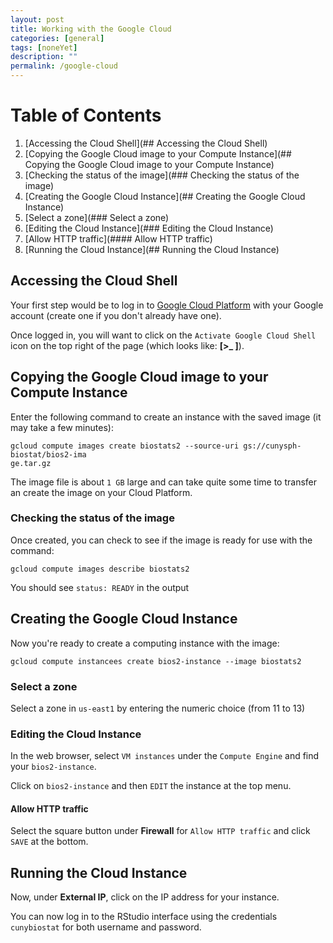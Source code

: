 ```yaml
---
layout: post
title: Working with the Google Cloud 
categories: [general]
tags: [noneYet]
description: ""
permalink: /google-cloud
---
```


# Table of Contents
1. [Accessing the Cloud Shell](## Accessing the Cloud Shell)
2. [Copying the Google Cloud image to your Compute Instance](## Copying the Google Cloud image to your Compute Instance)
3. [Checking the status of the image](### Checking the status of the image)
4. [Creating the Google Cloud Instance](## Creating the Google Cloud Instance)
5. [Select a zone](### Select a zone)
6. [Editing the Cloud Instance](### Editing the Cloud Instance)
7. [Allow HTTP traffic](#### Allow HTTP traffic)
8. [Running the Cloud Instance](## Running the Cloud Instance)

## Accessing the Cloud Shell

Your first step would be to log in to [Google Cloud Platform](https://console.cloud.google.com)
with your Google account (create one if you don't already have one). 

Once logged in, you will want to click on the `Activate Google Cloud Shell`
icon on the top right of the page (which looks like: **[>_ ]**).

## Copying the Google Cloud image to your Compute Instance

Enter the following command to create an instance with the saved image (it may take a few minutes): 

```
gcloud compute images create biostats2 --source-uri gs://cunysph-biostat/bios2-ima
ge.tar.gz
```

The image file is about `1 GB` large and can take quite some time to transfer
an create the image on your Cloud Platform. 

### Checking the status of the image

Once created, you can check to see if the image is ready for use with the command: 

```
gcloud compute images describe biostats2
```

You should see `status: READY` in the output

## Creating the Google Cloud Instance

Now you're ready to create a computing instance with the image: 

```
gcloud compute instancees create bios2-instance --image biostats2
```

### Select a zone

Select a zone in `us-east1` by entering the numeric choice (from 11 to 13)

### Editing the Cloud Instance

In the web browser, select `VM instances` under the `Compute Engine` and find
your `bios2-instance`. 

Click on `bios2-instance` and then `EDIT` the instance at the top menu. 

#### Allow HTTP traffic

Select the square button under **Firewall** for `Allow HTTP traffic` and click 
`SAVE` at the bottom. 

## Running the Cloud Instance

Now, under **External IP**, click on the IP address for your instance. 

You can now log in to the RStudio interface using the credentials `cunybiostat`
for both username and password. 

